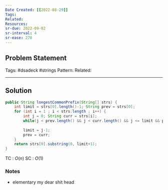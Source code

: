 ```yaml
---
Date Created: [[2022-08-29]]
Tags: 
Related: 
Resources: 
sr-due: 2022-09-02
sr-interval: 4
sr-ease: 270
---
```


## Problem Statement


Tags:  #dsadeck  #strings 
Pattern: 
Related: 

---

## Solution
``` java
public String longestCommonPrefix(String[] strs) {
	int limit = strs[0].length()-1; String prev = strs[0];
	for (int i = 1 ; i < strs.length ; i++) {
		int j = 0; String curr = strs[i];
		while(j < prev.length() && j < curr.length() && j <= limit && prev.charAt(j) == curr.charAt(j)) j++;
					   
		limit = j-1;
		prev = curr;
	}
	return strs[0].substring(0, limit+1);
}
```
TC : $O(n)$
SC : $O(1)$

### Notes
- elementary my dear shit head




